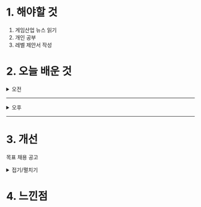 
# 1. 해야할 것

1. 게임산업 뉴스 읽기 
2. 개인 공부  
3. 레벨 제안서 작성



# 2. 오늘 배운 것

<details>
<summary>오전</summary>

## 오늘의 뉴스
### [기사: 슈퍼센트 채용](https://www.inven.co.kr/webzine/news/?news=302314)
![image](https://github.com/user-attachments/assets/779fb280-b2bb-4626-b82f-0f135e9cac0e)
```
상반기 채용공고가 올라오고 있다.
선택과 집중의 시간이다.
```

</details>

****

<details>
<summary>오후</summary>


</details>

****


# 3. 개선
목표 채용 공고

<details>
<summary>접기/펼치기</summary>

![image](https://github.com/user-attachments/assets/20a1b919-21ee-4627-be48-4455dd8cccb3)

## 레벨 구상
[유튜브: 오버킬 시나리오 시연](https://www.youtube.com/watch?v=r1ylKBzTy9g)

[유튜브: 오버킬 정예 시연](https://www.youtube.com/watch?v=33MR3MifGbU)

[나무위키: 오버킬](https://namu.wiki/w/%ED%94%84%EB%A1%9C%EC%A0%9D%ED%8A%B8%20%EC%98%A4%EB%B2%84%ED%82%AC)
</details>



# 4. 느낀점
